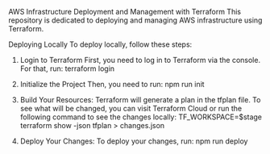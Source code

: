 AWS Infrastructure Deployment and Management with Terraform
This repository is dedicated to deploying and managing AWS infrastructure using Terraform.

Deploying Locally
To deploy locally, follow these steps:

1. Login to Terraform
First, you need to log in to Terraform via the console. For that, run:
terraform login

2. Initialize the Project
Then, you need to run:
npm run init

3. Build Your Resources:
Terraform will generate a plan in the tfplan file. To see what will be changed, you can visit Terraform Cloud or run the following command to see the changes locally:
TF_WORKSPACE=$stage terraform show -json tfplan > changes.json

4. Deploy Your Changes:
To deploy your changes, run:
npm run deploy
